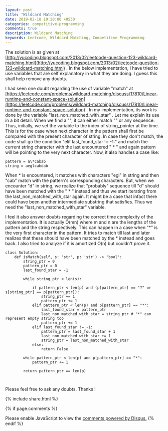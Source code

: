 ```yaml
---
layout: post
title: "Wildcard Matching"
date: 2019-02-18 19:20:00 +0530
categories: competitive-programming
comments: true
description: Wildcard Matching
keywords: Leetcode, Wildcard Matching, Competitive Programming
---
```


The solution is as given at [http://yucoding.blogspot.com/2013/02/leetcode-question-123-wildcard-matching.html](http://yucoding.blogspot.com/2013/02/leetcode-question-123-wildcard-matching.html) . In the below implementation, I have tried to use variables that are self explanatory in what they are doing. I guess this shall help remove any doubts.

I had seen one doubt regarding the use of variable "match" at [https://leetcode.com/problems/wildcard-matching/discuss/17810/Linear-runtime-and-constant-space-solution](https://leetcode.com/problems/wildcard-matching/discuss/17810/Linear-runtime-and-constant-space-solution) . In my implementation, its work is done by the variable "last_non_matched_with_star" . Let me explain its use in a bit detail. When we find a "", it can either match "" or any sequence. Thus, initially, we set the variable to the index of string_pointer at the time. This is for the case when next character in the pattern shall first be compared with the present character of string. In case they don't match, the code shall go the condition "elif last_found_star != -1:"  and match the current string character with the last encountered " * " and again pattern will be pointing to the very next character.
Now, it also handles a case like:

```
pattern = a\*cabab
string = aeglcabdab
```
When \* is encountered, it matches with characters "egl" in string and then "cab" match with the pattern's corresponding characters. But, when we encounter "d" in string, we realize that "probably" sequence till "d" should have been matched with the " \* " instead and thus we start iterating from the last_non_matched_with_star again. It might be a case that infact there could have been another intermediate substring that satisfies. Thus we need the "last_non_matched_with_star" variable.

I feel it also answer doubts regarding the correct time complexity of the implementation. It is actually O(mn) where m and n are the lengths of the pattern and the string respectively. This can happen in a case when "\*" is the very first character in the pattern. It tries to match till last and later realizes that these should have been matched by the \* instead and goes back. I also tried to analyze if it is amortized O(n) but couldn't prove it. 

```
class Solution:
    def isMatch(self, s: 'str', p: 'str') -> 'bool':
        string_ptr = 0
        pattern_ptr = 0
        last_found_star = -1
        
        while string_ptr < len(s):
            
            if pattern_ptr < len(p) and (p[pattern_ptr] == "?" or s[string_ptr] == p[pattern_ptr]):
                string_ptr += 1
                pattern_ptr += 1
            elif pattern_ptr < len(p) and p[pattern_ptr] == "*":
                last_found_star = pattern_ptr
                last_non_matched_with_star = string_ptr # "*" can represent empty string too
                pattern_ptr += 1
            elif last_found_star != -1:
                pattern_ptr = last_found_star + 1
                last_non_matched_with_star += 1
                string_ptr = last_non_matched_with_star
            else:
                return False
            
        while pattern_ptr < len(p) and p[pattern_ptr] == "*":
            pattern_ptr += 1
            
        return pattern_ptr == len(p)
                
        
```

Please feel free to ask any doubts.
Thanks !

{% include  share.html %}

{% if page.comments %}
<div id="disqus_thread"></div>
<script>

/**
*  RECOMMENDED CONFIGURATION VARIABLES: EDIT AND UNCOMMENT THE SECTION BELOW TO INSERT DYNAMIC VALUES FROM YOUR PLATFORM OR CMS.
*  LEARN WHY DEFINING THESE VARIABLES IS IMPORTANT: https://disqus.com/admin/universalcode/#configuration-variables*/

var disqus_config = function () {
this.page.url = "https://naman-bhalla.github.io/competitive-programming/2019/02/18/wildcard-matching.html";  // Replace PAGE_URL with your page's canonical URL variable
this.page.identifier = "wildcard-matching"; // Replace PAGE_IDENTIFIER with your page's unique identifier variable
};

(function() { // DON'T EDIT BELOW THIS LINE
var d = document, s = d.createElement('script');
s.src = 'https://namanbhalla-in.disqus.com/embed.js';
s.setAttribute('data-timestamp', +new Date());
(d.head || d.body).appendChild(s);
})();
</script>
<noscript>Please enable JavaScript to view the <a href="https://disqus.com/?ref_noscript">comments powered by Disqus.</a></noscript>
{% endif %}


<!-- Go to www.addthis.com/dashboard to customize your tools -->
<script type="text/javascript" src="//s7.addthis.com/js/300/addthis_widget.js#pubid=ra-597a01df538d0348"></script>

